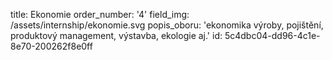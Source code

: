 title: Ekonomie
order_number: '4'
field_img: /assets/internship/ekonomie.svg
popis_oboru: 'ekonomika výroby, pojištění, produktový management, výstavba, ekologie aj.'
id: 5c4dbc04-dd96-4c1e-8e70-200262f8e0ff
